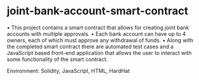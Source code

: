 # joint-bank-account-smart-contract

• This project contains a smart contract that allows for creating joint bank accounts with multiple approvals. 
• Each bank account can have up to 4 owners, each of which must approve any withdrawal of funds.
• Along with the completed smart contract there are automated test cases and a JavaScript based front-end application that allows the user to interact with some functionality of the smart contract. 

Environment: Solidity, JavaScript, HTML, HardHat
